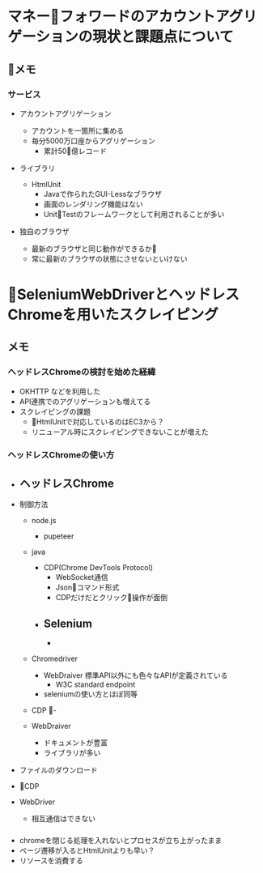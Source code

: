 # マネーフォワードのアカウントアグリゲーションの現状と課題点について
## メモ　
### サービス
- アカウントアグリゲーション 
  - アカウントを一箇所に集める
  - 毎分5000万口座からアグリゲーション
    - 累計50億レコード

- ライブラリ
  - HtmlUnit
    - Javaで作られたGUI-Lessなブラウザ
    - 画面のレンダリング機能はない
    - UnitTestのフレームワークとして利用されることが多い
  
- 独自のブラウザ
  - 最新のブラウザと同じ動作ができるか
  - 常に最新のブラウザの状態にさせないといけない

# SeleniumWebDriverとヘッドレスChromeを用いたスクレイピング
## メモ
### ヘッドレスChromeの検討を始めた経緯
- OKHTTP などを利用した
- API連携でのアグリゲーションも増えてる
- スクレイピングの課題
  - HtmlUnitで対応しているのはEC3から？
  - リニューアル時にスクレイピングできないことが増えた

### ヘッドレスChromeの使い方
- ヘッドレスChrome
  - 

- 制御方法
  - node.js
    - pupeteer
  - java 
    - CDP(Chrome DevTools Protocol)
      - WebSocket通信
      - Jsonコマンド形式
      - CDPだけだとクリック操作が面倒
    - Selenium
      - 
      - 
  - Chromedriver
    - WebDraiver 標準API以外にも色々なAPIが定義されている
      - W3C standard endpoint
    - seleniumの使い方とほぼ同等

  - CDP
    - 
  - WebDraiver
    - ドキュメントが豊富
    - ライブラリが多い
- ファイルのダウンロード
- CDP

- WebDriver
  - 相互通信はできない

###
- chromeを閉じる処理を入れないとプロセスが立ち上がったまま
- ぺージ遷移が入るとHtmlUnitよりも早い？
- リソースを消費する
